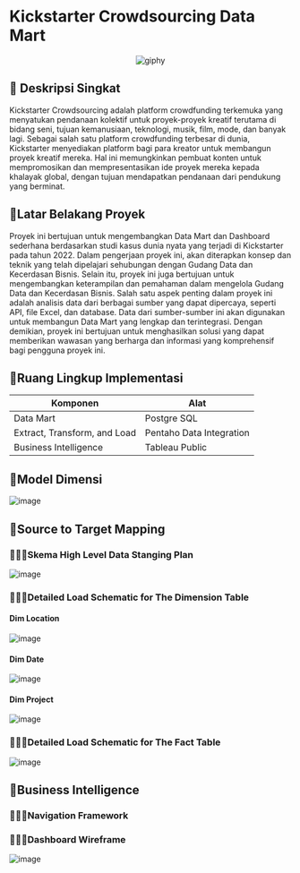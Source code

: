 # Kickstarter Crowdsourcing Data Mart

<div align="center" style="text-align:center;">
  
  ![giphy](https://github.com/ViaUniRosa16/Data-Mart-based-Dashboard-for-Kickstarter/assets/70993056/dda9646b-b8bf-4305-bf37-66626eb2e278)

</div>


## 🥂 Deskripsi Singkat
Kickstarter Crowdsourcing adalah platform crowdfunding terkemuka yang menyatukan pendanaan kolektif untuk proyek-proyek kreatif terutama di bidang seni, tujuan kemanusiaan, teknologi, musik, film, mode, dan banyak lagi. Sebagai salah satu platform crowdfunding terbesar di dunia, Kickstarter menyediakan platform bagi para kreator untuk membangun proyek kreatif mereka. Hal ini memungkinkan pembuat konten untuk mempromosikan dan mempresentasikan ide proyek mereka kepada khalayak global, dengan tujuan mendapatkan pendanaan dari pendukung yang berminat. 
## 🥂Latar Belakang Proyek
Proyek ini bertujuan untuk mengembangkan Data Mart dan Dashboard sederhana berdasarkan studi kasus dunia nyata yang terjadi di Kickstarter pada tahun 2022. Dalam pengerjaan proyek ini, akan diterapkan konsep dan teknik yang telah dipelajari sehubungan dengan Gudang Data dan Kecerdasan Bisnis. Selain itu, proyek ini juga bertujuan untuk mengembangkan keterampilan dan pemahaman dalam mengelola Gudang Data dan Kecerdasan Bisnis.
Salah satu aspek penting dalam proyek ini adalah analisis data dari berbagai sumber yang dapat dipercaya, seperti API, file Excel, dan database. Data dari sumber-sumber ini akan digunakan untuk membangun Data Mart yang lengkap dan terintegrasi. Dengan demikian, proyek ini bertujuan untuk menghasilkan solusi yang dapat memberikan wawasan yang berharga dan informasi yang komprehensif bagi pengguna proyek ini.

## 🥂Ruang Lingkup Implementasi
| Komponen                     | Alat                     |
| ---------------------------- | ------------------------ |
| Data Mart                    | Postgre SQL                     |
| Extract, Transform, and Load | Pentaho Data Integration |
| Business Intelligence        | Tableau Public           |

## 🥂Model Dimensi
![image](https://github.com/ViaUniRosa16/Data-Mart-based-Dashboard-for-Kickstarter/assets/70993056/3d794976-ba3a-40bf-8ead-61be70195b32)


## 🥂Source to Target Mapping

### 🧎🏻‍♀️Skema High Level Data Stanging Plan
![image](https://github.com/ViaUniRosa16/Data-Mart-based-Dashboard-for-Kickstarter/assets/70993056/9754cf73-fcb8-4708-a58c-24c8acebd44f)


### 🧎🏻‍♀️Detailed Load Schematic for The Dimension Table

#### Dim Location
![image](https://github.com/ViaUniRosa16/Data-Mart-based-Dashboard-for-Kickstarter/assets/70993056/2849677a-5dc5-4209-ae73-1060ccd229a9)

#### Dim Date
![image](https://github.com/ViaUniRosa16/Data-Mart-based-Dashboard-for-Kickstarter/assets/70993056/150ad1b3-1edf-4c3b-84b5-5a609532ff0d)

#### Dim Project
![image](https://github.com/ViaUniRosa16/Data-Mart-based-Dashboard-for-Kickstarter/assets/70993056/bdaa3688-bd30-426e-93a8-bd50b8bed9d8)

### 🧎🏻‍♀️Detailed Load Schematic for The Fact Table
![image](https://github.com/ViaUniRosa16/Data-Mart-based-Dashboard-for-Kickstarter/assets/70993056/0e73ef78-b7b4-4ebd-940a-23277e6afef1)

## 🥂Business Intelligence

### 🧎🏻‍♀️Navigation Framework

### 🧎🏻‍♀️Dashboard Wireframe
![image](https://github.com/ViaUniRosa16/Data-Mart-based-Dashboard-for-Kickstarter/assets/70993056/5eb7cf23-538f-455f-916e-b4c81af69ea7)






